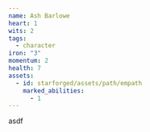 ```yaml
---
name: Ash Barlowe
heart: 1
wits: 2
tags:
  - character
iron: "3"
momentum: 2
health: 7
assets:
  - id: starforged/assets/path/empath
    marked_abilities:
      - 1
---
```


asdf
